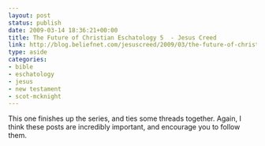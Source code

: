 ```yaml
---
layout: post
status: publish
date: 2009-03-14 18:36:21+00:00
title: The Future of Christian Eschatology 5  - Jesus Creed
link: http://blog.beliefnet.com/jesuscreed/2009/03/the-future-of-christian-eschat-4.html
type: aside
categories:
- bible
- eschatology
- jesus
- new testament
- scot-mcknight
---
```


This one finishes up the series, and ties some threads together. Again, I think these posts are incredibly important, and encourage you to follow them.
